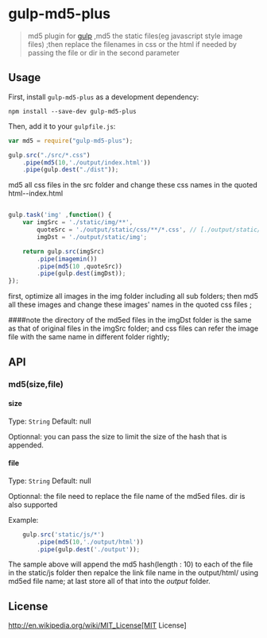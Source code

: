 # gulp-md5-plus

> md5 plugin for [gulp](https://github.com/wpfpizicai/gulp-md5-plus) ,md5 the static files(eg javascript style image files) ;then replace the filenames in css or the html if needed by passing the file or dir in the second parameter

## Usage


First, install `gulp-md5-plus` as a development dependency:

```shell
npm install --save-dev gulp-md5-plus
```

Then, add it to your `gulpfile.js`:

```javascript
var md5 = require("gulp-md5-plus");

gulp.src("./src/*.css")
	.pipe(md5(10,'./output/index.html'))
	.pipe(gulp.dest("./dist"));
```

md5 all css files in the src folder and change these css names in the quoted html--index.html

```javascript

gulp.task('img' ,function() {
    var imgSrc = './static/img/**',
        quoteSrc = './output/static/css/**/*.css', // [./output/static/css/**/*.css',./output/static/js/**/*.js']
        imgDst = './output/static/img';

    return gulp.src(imgSrc)
        .pipe(imagemin())
        .pipe(md5(10 ,quoteSrc))
        .pipe(gulp.dest(imgDst));
});

```

first, optimize all images in the img folder including all sub folders; then md5 all these images and change these images' names in the quoted css files ;

####note
the directory of the md5ed files in the imgDst folder is the same as that of original files in the imgSrc folder; and css files can refer the image file with the same name in different folder rightly;

## API

### md5(size,file)

#### size
Type: `String`
Default: null

Optionnal: you can pass the size to limit the size of the hash that is appended.

#### file
Type: `String`
Default: null

Optionnal: the file need to replace the file name of the md5ed files. dir is also supported

Example:
```javascript
	gulp.src('static/js/*')
        .pipe(md5(10,'./output/html'))
        .pipe(gulp.dest('./output'));
```

The sample above will append the md5 hash(length : 10) to each of the file in the static/js folder then repalce the link file name in the output/html/ using md5ed file name; at last store all of that into the *output* folder.



## License

http://en.wikipedia.org/wiki/MIT_License[MIT License]


